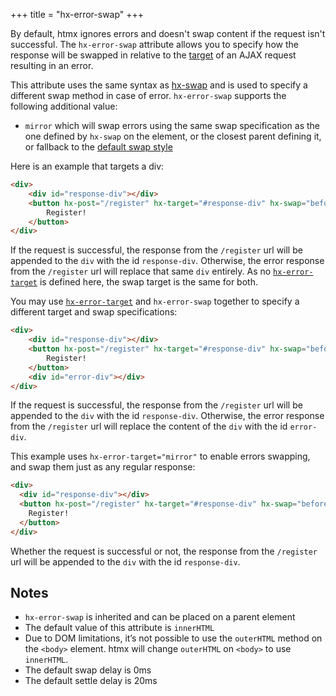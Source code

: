 +++
title = "hx-error-swap"
+++

By default, htmx ignores errors and doesn't swap content if the request isn't successful.
The `hx-error-swap` attribute allows you to specify how the response will be swapped in relative to the
[target](@/attributes/hx-target.md) of an AJAX request resulting in an error.

This attribute uses the same syntax as [hx-swap](@/attributes/hx-swap.md) and is used to specify a different swap
method in case of error. `hx-error-swap` supports the following additional value:
* `mirror` which will swap errors using the same swap specification as the one defined by `hx-swap` on the element,
  or the closest parent defining it, or fallback to the [default swap style](@/api.md#config)

Here is an example that targets a div:

```html
<div>
    <div id="response-div"></div>
    <button hx-post="/register" hx-target="#response-div" hx-swap="beforeend" hx-error-target="outerHTML">
        Register!
    </button>
</div>
```

If the request is successful, the response from the `/register` url will be appended to the `div` with the id `response-div`.
Otherwise, the error response from the `/register` url will replace that same `div` entirely.
As no [`hx-error-target`](@/attributes/hx-error-target.md) is defined here, the swap target is the same for both.

You may use [`hx-error-target`](@/attributes/hx-error-target.md) and `hx-error-swap` together to specify a 
different target and swap specifications:
```html
<div>
    <div id="response-div"></div>
    <button hx-post="/register" hx-target="#response-div" hx-swap="beforeend" hx-error-target="#error-div" hx-error-swap="innerHTML">
        Register!
    </button>
    <div id="error-div"></div>
</div>
```
If the request is successful, the response from the `/register` url will be appended to the `div` with the id `response-div`.
Otherwise, the error response from the `/register` url will replace the content of the `div` with the id `error-div`.

This example uses `hx-error-target="mirror"` to enable errors swapping, and swap them just as any regular response:
```html
<div>
  <div id="response-div"></div>
  <button hx-post="/register" hx-target="#response-div" hx-swap="beforeend" hx-error-target="mirror">
    Register!
  </button>
</div>
```
Whether the request is successful or not, the response from the `/register` url will be appended to the `div` with
the id `response-div`.

## Notes

* `hx-error-swap` is inherited and can be placed on a parent element
* The default value of this attribute is `innerHTML`
* Due to DOM limitations, it’s not possible to use the `outerHTML` method on the `<body>` element.
  htmx will change `outerHTML` on `<body>` to use `innerHTML`.
* The default swap delay is 0ms
* The default settle delay is 20ms
